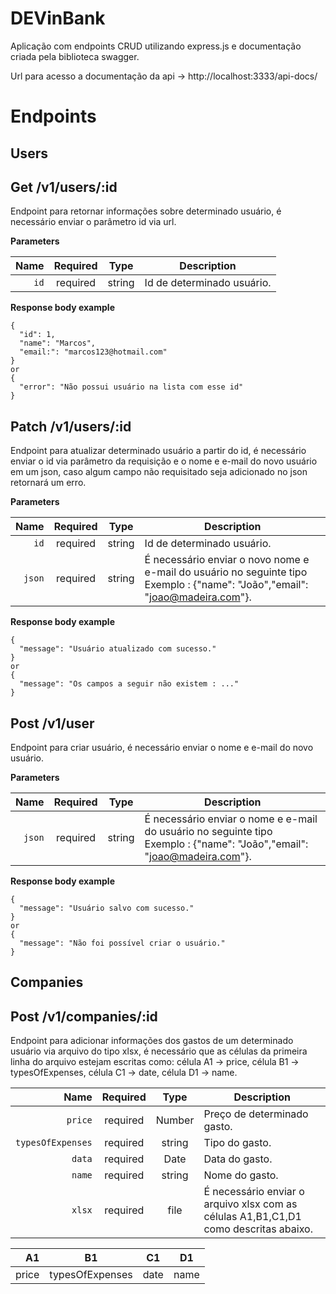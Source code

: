 # DEVinBank
Aplicação com endpoints CRUD utilizando express.js e documentação criada pela biblioteca swagger.

Url para acesso a documentação da api -> http://localhost:3333/api-docs/

# Endpoints

## Users

## Get /v1/users/:id
Endpoint para retornar informações sobre determinado usuário, é necessário enviar o parâmetro id via url.

**Parameters**

|          Name | Required |  Type   | Description                                                                                                                                                           |
| -------------:|:--------:|:-------:| --------------------------------------------------------------------------------------------------------------------------------------------------------------------- |
|     `id` | required | string  | Id de determinado usuário.|| 

**Response body example**
```
{
  "id": 1,
  "name": "Marcos",
  "email:": "marcos123@hotmail.com"
} 
or
{
  "error": "Não possui usuário na lista com esse id"
}
```


## Patch /v1/users/:id
Endpoint para atualizar determinado usuário a partir do id, é necessário enviar o id via parâmetro da requisição e o nome e e-mail do novo usuário em um json, caso algum campo não requisitado seja adicionado no json retornará um erro.

**Parameters**

|          Name | Required |  Type   | Description                                                                                                                                                           |
| -------------:|:--------:|:-------:| --------------------------------------------------------------------------------------------------------------------------------------------------------------------- |
|      `id` | required | string  | Id de determinado usuário.  |
|     `json` | required | string  | É necessário enviar o novo nome e e-mail do usuário no seguinte tipo<br/> Exemplo : {"name": "João","email": "joao@madeira.com"}. 

**Response body example**
```
{
  "message": "Usuário atualizado com sucesso."
}
or
{
  "message": "Os campos a seguir não existem : ..."
}
```

## Post /v1/user
Endpoint para criar usuário, é necessário enviar o nome e e-mail do novo usuário.

**Parameters**

|          Name | Required |  Type   | Description                                                                                                                                                           |
| -------------:|:--------:|:-------:| --------------------------------------------------------------------------------------------------------------------------------------------------------------------- |
|     `json` | required | string  | É necessário enviar o nome e e-mail do usuário no seguinte tipo<br/> Exemplo : {"name": "João","email": "joao@madeira.com"}. 

**Response body example**
```
{
  "message": "Usuário salvo com sucesso."
}
or
{
  "message": "Não foi possível criar o usuário."
}
```

## Companies

## Post /v1/companies/:id
Endpoint para adicionar informações dos gastos de um determinado usuário via arquivo do tipo xlsx, é necessário que as células da primeira linha do arquivo estejam escritas como: célula A1 -> price, célula B1 -> typesOfExpenses, célula C1 -> date, célula D1 -> name.

|          Name | Required |  Type   | Description                                                                                                                                                           |
| -------------:|:--------:|:-------:| --------------------------------------------------------------------------------------------------------------------------------------------------------------------- |
|      `price` | required | Number  | Preço de determinado gasto.  |
|      `typesOfExpenses` | required | string  | Tipo do gasto.  |
|      `data` | required | Date  | Data do gasto.  |
|      `name` | required | string  | Nome do gasto.  |
|     `xlsx` | required | file  | É necessário enviar o arquivo xlsx com as células A1,B1,C1,D1 como descritas abaixo. 


|          A1 | B1 |  C1   | D1                                                                                                                                                           |
| -------------:|:--------:|:-------:| --------------------------------------------------------------------------------------------------------------------------------------------------------------------- |
|     price | typesOfExpenses | date  | name 

